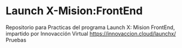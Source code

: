 # Launch X-Mision:FrontEnd
Repositorio para Practicas del programa Launch X: Mision FrontEnd, impartido por Innovacción Virtual https://innovaccion.cloud/launchx/
Pruebas

